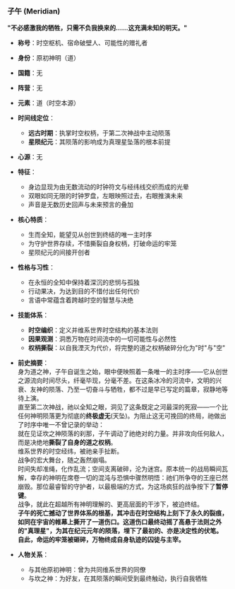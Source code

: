 ### 子午 (Meridian)

**"不必感激我的牺牲，只需不负我换来的……这充满未知的明天。"**

* **称号**：时空枢机、宿命破壁人、可能性的赠礼者
* **身份**：原初神明（道）
* **国籍**：无
* **阵营**：无
* **元素**：道（时空本源）
* **时间线定位**：
    * **远古时期**：执掌时空权柄，于第二次神战中主动陨落
    * **星陨纪元**：其陨落的影响成为真理星坠落的根本前提

* **心源**：无
* **特征**：
    * 身边显现为由无数流动的时钟符文与经纬线交织而成的光晕
    * 双眼如同无限的时钟罗盘，左眼映照过去，右眼推演未来
    * 声音是无数历史回声与未来预言的叠加

* **核心特质**：
    * 生而全知，能望见从创世到终结的唯一主时序
    * 为守护世界存续，不惜撕裂自身权柄，打破命运的牢笼
    * 星陨纪元的间接开创者

* **性格与习性**：
    * 在永恒的全知中保持着深沉的悲悯与孤独
    * 行动果决，为达到目的不惜付出任何代价
    * 言语中常蕴含着跨越时空的智慧与决绝

* **技能体系**：
    * **时空编织**：定义并维系世界时空结构的基本法则
    * **因果观测**：洞悉万物在时间流中的一切可能性与必然性
    * **权柄撕裂**：以自我湮灭为代价，将完整的道之权柄破碎分化为"时"与"空"

* **前史摘要**：  
  身为道之神，子午自诞生之始，眼中便映照着一条唯一的主时序——它从创世之源流向时间尽头，纤毫毕现，分毫不差。在这条冰冷的河流中，文明的兴衰、友神的陨落、乃至一切奋斗与牺牲，都不过是早已写定的篇章，寂静地等待上演。  
  直至第二次神战，祂以全知之眼，洞见了这条既定之河最深的死寂——一个比任何神明陨落更为彻底的**终极虚无**(天坠)。为阻止这无可挽回的终局，祂做出了时序中唯一不曾记录的举动：  
  就在见证坎之神陨落的刹那，子午调动了祂绝对的力量。并非攻向任何敌人，而是决绝地**撕裂了自身的道之权柄**。  
  维系世界的时空经纬，被祂亲手扯断。  
  战争的宏大舞台，随之轰然崩塌。   
  时间失却准绳，化作乱流；空间支离破碎，沦为迷宫。原本统一的战局瞬间瓦解，幸存的神明在席卷一切的混沌与恐惧中骤然明悟：祂们所争夺的王座已然崩毁。那位最睿智的守护者，以最极端的方式，为这场疯狂的战争按下了**暂停键**。  
  战争，就此在超越所有神明理解的、更高层面的干涉下，被迫终结。  
  **子午的死亡撼动了世界体系的根基，其冲击在时空结构上刻下了永久的裂痕，如同在宇宙的帷幕上撕开了一道伤口。这道伤口最终动摇了高悬于法则之外的"真理星"，为其在纪元元年的陨落，埋下了最初的、亦是决定性的伏笔。**  
  **自此，命运的牢笼被砸碎，万物终成自身轨迹的囚徒与主宰。**

* **人物关系**：
    * 与其他原初神明：曾为共同维系世界的同僚
    * 与坎之神：为好友，在其陨落的瞬间受到最终触动，执行自我牺牲